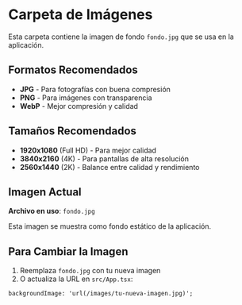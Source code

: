# Carpeta de Imágenes

Esta carpeta contiene la imagen de fondo `fondo.jpg` que se usa en la aplicación.

## Formatos Recomendados

- **JPG** - Para fotografías con buena compresión
- **PNG** - Para imágenes con transparencia
- **WebP** - Mejor compresión y calidad

## Tamaños Recomendados

- **1920x1080** (Full HD) - Para mejor calidad
- **3840x2160** (4K) - Para pantallas de alta resolución
- **2560x1440** (2K) - Balance entre calidad y rendimiento

## Imagen Actual

**Archivo en uso**: `fondo.jpg`

Esta imagen se muestra como fondo estático de la aplicación.

## Para Cambiar la Imagen

1. Reemplaza `fondo.jpg` con tu nueva imagen
2. O actualiza la URL en `src/App.tsx`:

```tsx
backgroundImage: 'url(/images/tu-nueva-imagen.jpg)';
```
